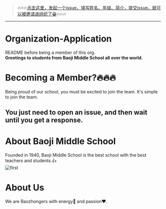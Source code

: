 > 🔥🔥🔥[点击这里，发起一个issue，填写姓名、年级、简介，提交issue，就可以被邀请进组织了😁](https://github.com/Baoji-Middle-School/Organization-Application/issues)🔥🔥🔥

---

# Organization-Application
README before being a member of this org.  
**Greetings to students from Baoji Middle School all over the world.**  


# Becoming a Member?🔥🔥🔥
Being proud of our school, you must be excited to join the team. It's simple to join the team.  
## You just need to **open an issue**, and then wait until you get a response.  


# About Baoji Middle School
Founded in 1940, Baoji Middle School is the best school with the best teachers and students.👍  
![first](https://cdn-portal-img.30edu.com.cn/5a8e8097-182d-44d1-bac6-6e01dd84b6fe/20181025/FhzBmc5S5Y-ktp3Ok381hlnKvyI-.jpg)

# About Us
We are Baozhongers with energy💪 and passion❤.
